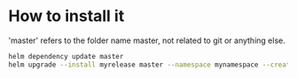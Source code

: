 # How to install it

'master' refers to the folder name master, not related to git or anything else.


```bash
helm dependency update master
helm upgrade --install myrelease master --namespace mynamespace --create-namespace -f master/values.prod.yaml --dry-run
```
